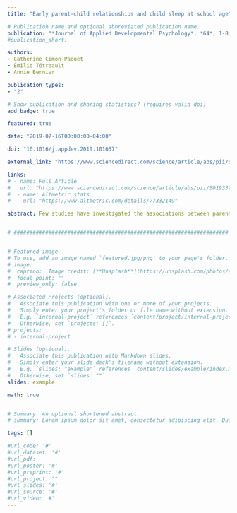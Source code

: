 ```yaml
---
title: "Early parent–child relationships and child sleep at school age"

# Publication name and optional abbreviated publication name.
publication: "*Journal of Applied Developmental Psychology*, *64*, 1-8. https://doi.org/10.1080/00029157.2016.1225252"
#publication_short:

authors:
- Catherine Cimon-Paquet
- Émilie Tétreault
- Annie Bernier

publication_types:
- "2"

# Show publication and sharing statistics? (requires valid doi)
add_badge: true

featured: true

date: "2019-07-16T00:00:00-04:00"

doi: "10.1016/j.appdev.2019.101057"

external_link: "https://www.sciencedirect.com/science/article/abs/pii/S0193397318302521"

links:
# - name: Full Article
#   url: "https://www.sciencedirect.com/science/article/abs/pii/S0193397318302521"
#  - name: Altmetric stats
#    url: "https://www.altmetric.com/details/77332149"

abstract: Few studies have investigated the associations between parent–child relationships and child sleep across distinct developmental stages using objective measures of sleep and while considering both parents. The current study aimed to investigate the longitudinal associations between the quality of parent–child interactions in toddlerhood and sleep duration and quality at early school age. The sample consisted of 88 families. The quality of mother–child and father–child interactions was assessed independently by observation when children were 18 months old. When children were 7 years old, their sleep was assessed objectively during three consecutive nights with actigraphy twice in a calendar year. Results showed that higher-quality mother–child (but not father–child) interactions predicted longer sleep duration nearly 6 years later. These findings suggest that some of the presumed influence of mother–child relationships on child sleep could be long-lasting.


# ####################################################################


# Featured image
# To use, add an image named `featured.jpg/png` to your page's folder.
# image:
#  caption: 'Image credit: [**Unsplash**](https://unsplash.com/photos/s9CC2SKySJM)'
#  focal_point: ""
#  preview_only: false

# Associated Projects (optional).
#   Associate this publication with one or more of your projects.
#   Simply enter your project's folder or file name without extension.
#   E.g. `internal-project` references `content/project/internal-project/index.md`.
#   Otherwise, set `projects: []`.
# projects:
# - internal-project

# Slides (optional).
#   Associate this publication with Markdown slides.
#   Simply enter your slide deck's filename without extension.
#   E.g. `slides: "example"` references `content/slides/example/index.md`.
#   Otherwise, set `slides: ""`.
slides: example

math: true


# Summary. An optional shortened abstract.
# summary: Lorem ipsum dolor sit amet, consectetur adipiscing elit. Duis posuere tellus ac convallis placerat. Proin tincidunt magna sed ex sollicitudin condimentum.

tags: []

#url_code: '#'
#url_dataset: '#'
#url_pdf:
#url_poster: '#'
#url_preprint: '#'
#url_project: ""
#url_slides: '#'
#url_source: '#'
#url_video: '#'
---
```

